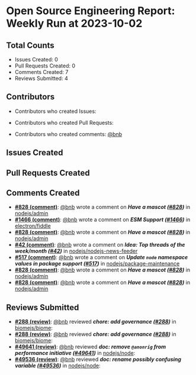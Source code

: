 # Open Source Engineering Report: Weekly Run at 2023-10-02

## Total Counts

* Issues Created: 0
* Pull Requests Created: 0
* Comments Created: 7
* Reviews Submitted: 4

## Contributors

* Contributors who created Issues: 

* Contributors who created Pull Requests: 

* Contributors who created comments: [@bnb](https://github.com/bnb)

## Issues Created



## Pull Requests Created



## Comments Created

* **[#828 (comment)](https://github.com/nodejs/admin/issues/828#issuecomment-1734217891)**: [@bnb](https://github.com/bnb) wrote a comment on _**Have a mascot ([#828](https://github.com/nodejs/admin/issues/828))**_ in [nodejs/admin](https://github.com/nodejs/admin)
* **[#1466 (comment)](https://github.com/electron/fiddle/issues/1466#issuecomment-1733968170)**: [@bnb](https://github.com/bnb) wrote a comment on _**ESM Support ([#1466](https://github.com/electron/fiddle/issues/1466))**_ in [electron/fiddle](https://github.com/electron/fiddle)
* **[#828 (comment)](https://github.com/nodejs/admin/issues/828#issuecomment-1732350375)**: [@bnb](https://github.com/bnb) wrote a comment on _**Have a mascot ([#828](https://github.com/nodejs/admin/issues/828))**_ in [nodejs/admin](https://github.com/nodejs/admin)
* **[#42 (comment)](https://github.com/nodejs/nodejs-news-feeder/issues/42#issuecomment-1723145266)**: [@bnb](https://github.com/bnb) wrote a comment on _**Idea: Top threads of the week/month ([#42](https://github.com/nodejs/nodejs-news-feeder/issues/42))**_ in [nodejs/nodejs-news-feeder](https://github.com/nodejs/nodejs-news-feeder)
* **[#517 (comment)](https://github.com/nodejs/package-maintenance/issues/517#issuecomment-1723098330)**: [@bnb](https://github.com/bnb) wrote a comment on _**Update `node` namespace values in package support ([#517](https://github.com/nodejs/package-maintenance/issues/517))**_ in [nodejs/package-maintenance](https://github.com/nodejs/package-maintenance)
* **[#828 (comment)](https://github.com/nodejs/admin/issues/828#issuecomment-1721609513)**: [@bnb](https://github.com/bnb) wrote a comment on _**Have a mascot ([#828](https://github.com/nodejs/admin/issues/828))**_ in [nodejs/admin](https://github.com/nodejs/admin)
* **[#828 (comment)](https://github.com/nodejs/admin/issues/828#issuecomment-1721608901)**: [@bnb](https://github.com/bnb) wrote a comment on _**Have a mascot ([#828](https://github.com/nodejs/admin/issues/828))**_ in [nodejs/admin](https://github.com/nodejs/admin)

## Reviews Submitted

* **[#288 (review)](https://github.com/biomejs/biome/pull/288#pullrequestreview-1629274119)**: [@bnb](https://github.com/bnb) reviewed _**chore: add governance ([#288](https://github.com/biomejs/biome/pull/288))**_ in [biomejs/biome](https://github.com/biomejs/biome): 
* **[#288 (review)](https://github.com/biomejs/biome/pull/288#pullrequestreview-1629274119)**: [@bnb](https://github.com/bnb) reviewed _**chore: add governance ([#288](https://github.com/biomejs/biome/pull/288))**_ in [biomejs/biome](https://github.com/biomejs/biome): 
* **[#49641 (review)](https://github.com/nodejs/node/pull/49641#pullrequestreview-1625430602)**: [@bnb](https://github.com/bnb) reviewed _**doc: remove `@anonrig` from performance initiative ([#49641](https://github.com/nodejs/node/pull/49641))**_ in [nodejs/node](https://github.com/nodejs/node): 
* **[#49536 (review)](https://github.com/nodejs/node/pull/49536#pullrequestreview-1615729819)**: [@bnb](https://github.com/bnb) reviewed _**doc: rename possibly confusing variable ([#49536](https://github.com/nodejs/node/pull/49536))**_ in [nodejs/node](https://github.com/nodejs/node): 